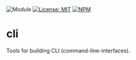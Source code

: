 ![Module](https://img.shields.io/badge/%40platform-cli-%23EA4E7E.svg)
[![License: MIT](https://img.shields.io/badge/license-MIT-blue.svg)](https://opensource.org/licenses/MIT)
[![NPM](https://img.shields.io/npm/v/@platform/cli.svg?colorB=blue&style=flat)](https://www.npmjs.com/package/@platform/cli)
# cli
Tools for building CLI (command-line-interfaces).
